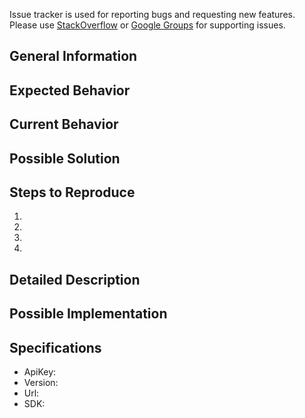 Issue tracker is used for reporting bugs and requesting new features. Please use [StackOverflow](https://stackoverflow.com) or [Google Groups](https://groups.google.com/forum/#!forum/baasic-baas) for supporting issues.

## General Information 


## Expected Behavior


## Current Behavior


## Possible Solution


## Steps to Reproduce

1.
2.
3.
4.

## Detailed Description


## Possible Implementation


## Specifications

  - ApiKey:
  - Version:
  - Url:
  - SDK: